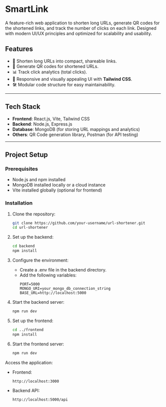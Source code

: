 # SmartLink

A feature-rich web application to shorten long URLs, generate QR codes for the shortened links, and track the number of clicks on each link. Designed with modern UI/UX principles and optimized for scalability and usability.

## Features
- 🔗 Shorten long URLs into compact, shareable links.
- 📱 Generate QR codes for shortened URLs.
- 📊 Track click analytics (total clicks).
- 🎨 Responsive and visually appealing UI with **Tailwind CSS**.
- 🛠️ Modular code structure for easy maintainability.

---

## Tech Stack
- **Frontend**: React.js, Vite, Tailwind CSS
- **Backend**: Node.js, Express.js
- **Database**: MongoDB (for storing URL mappings and analytics)
- **Others**: QR Code generation library, Postman (for API testing)

---

## Project Setup

### Prerequisites
- Node.js and npm installed
- MongoDB installed locally or a cloud instance
- Vite installed globally (optional for frontend)

### Installation

1. Clone the repository:
   ```bash
   git clone https://github.com/your-username/url-shortener.git
   cd url-shortener
   ```
2. Set up the backend:
   ```bash
   cd backend
   npm install
   ```
3. Configure the environment:
   - Create a .env file in the backend directory.
   - Add the following variables:
      ```env
      PORT=5000
      MONGO_URI=your_mongo_db_connection_string
      BASE_URL=http://localhost:5000
      ```
4. Start the backend server:
    ```bash
    npm run dev
    ```
5. Set up the frontend:
    ```bash
    cd ../frontend
    npm install
    ```

5. Start the frontend server:
    ```bash
    npm run dev
    ```
Access the application:

 - Frontend: 
    ```
    http://localhost:3000
    ```
 - Backend API: 
    ```
    http://localhost:5000/api
    ```

